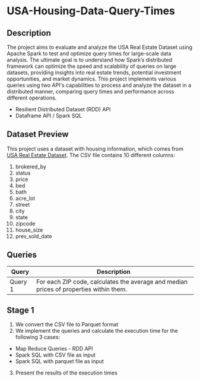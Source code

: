 # USA-Housing-Data-Query-Times

## Description
The project aims to evaluate and analyze the USA Real Estate Dataset using Apache Spark to test and optimize query times for large-scale data analysis. The ultimate goal is to understand how Spark’s distributed framework can optimize the speed and scalability of queries on large datasets, providing insights into real estate trends, potential investment opportunities, and market dynamics. This project implements various queries using two API's capabilities to process and analyze the dataset in a distributed manner, comparing query times and performance across different operations.

- Resilient Distributed Dataset (RDD) API
- Dataframe API / Spark SQL

## Dataset Preview
This project uses a dataset with housing information, which comes from [USA Real Estate Dataset](https://www.kaggle.com/datasets/ahmedshahriarsakib/usa-real-estate-dataset). The CSV file contains 10 different columns:

1. brokered_by
2. status
3. price
4. bed
5. bath
6. acre_lot
7. street
8. city
9. state
10. zipcode
11. house_size
12. prev_sold_date

## Queries 

| Query | Description| 
|----------|----------|
| Query 1 | For each ZIP code, calculates the average and median prices of properties within them. |

## Stage 1

1. We convert the CSV file to Parquet format
2. We implement the queries and calculate the execution time for the following 3 cases:
- Map Reduce Queries - RDD API
- Spark SQL with CSV file as input
- Spark SQL with parquet file as input
3. Present the results of the execution times
